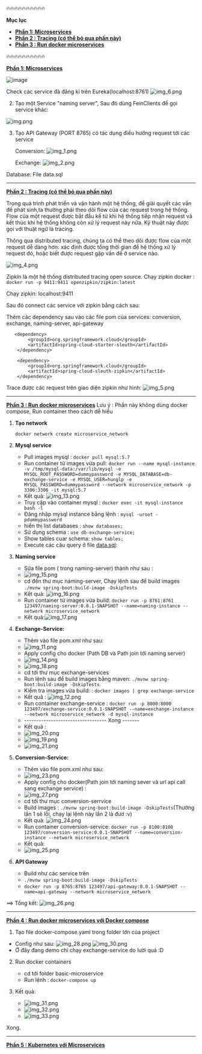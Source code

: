 🔥🔥🔥🔥🔥🔥🔥🔥🔥🔥

**Mục lục**
   - [ **Phần 1: Microservices**]()
   - [ **Phần 2 : Tracing  (có thể bỏ qua phần này)**]()
   - [ **Phần 3 : Run docker microservices**]()


🔥🔥🔥🔥🔥🔥🔥🔥🔥🔥




[ **Phần 1: Microservices**]()

![image](https://user-images.githubusercontent.com/101548961/195976908-359f5e36-b534-4a6d-8e91-8c8373a88a5e.png)

Check các service đã đăng kí trên Eureka(localhost:8761)
![img_6.png](img_6.png)

2. Tạo một Service "naming server", Sau đó dùng FeinClients để gọi service khác:

![img.png](img.png)

3. Tạo API Gateway (PORT 8765) có tác dụng điều hướng request tới các service

    Conversion:
![img_1.png](img_1.png)

    Exchange:
![img_2.png](img_2.png)

Database: File data.sql

----------------------------------------------------------------------------------------------------------

[ **Phần 2 : Tracing  (có thể bỏ qua phần này)**]()

Trong quá trình phát triển và vận hành một hệ thống, để giải quyết các vấn đề phát sinh,ta thường phải theo dõi 
flow của các request trong hệ thống. Flow của một request được bắt đầu kể từ khi hệ thống tiếp nhận request và kết thúc
khi hệ thống không còn xử lý request này nữa. Kỹ thuật này được gọi với thuật ngữ là tracing.

Thông qua distributed tracing, chúng ta có thể theo dõi được flow của một request dễ dàng hơn: xác định được tổng thời 
gian để hệ thống xử lý request đó, hoặc biết được request gặp vấn đề ở service nào.

![img_4.png](img_4.png)

Zipkin là một hệ thống distributed tracing open source. Chạy zipkin docker : `docker run -p 9411:9411 openzipkin/zipkin:latest`


Chạy zipkin: localhost:9411

Sau đó connect các service với zipkin bằng cách sau:

Thêm các dependency sau vào các file pom của services: conversion, exchange, naming-server, api-gateway
      
       <dependency>
            <groupId>org.springframework.cloud</groupId>
            <artifactId>spring-cloud-starter-sleuth</artifactId>
        </dependency>

        <dependency>
            <groupId>org.springframework.cloud</groupId>
            <artifactId>spring-cloud-sleuth-zipkin</artifactId>
        </dependency>

Trace được các request trên giao diện zipkin như hình:
![img_5.png](img_5.png)



------------------------------------------------------------------------------------------------------------------------
[**Phần 3 : Run docker microservices**]()
Lưu ý : Phần này không dùng docker compose, Run container theo cách dễ hiểu


1. **Tạo network**

   `docker network create microservice_network`


2. **Mysql service**

    - Pull images mysql : `docker pull mysql:5.7`
    - Run container từ images vừa pull: 
   `docker run --name mysql-instance -v /tmp/mysql-data:/var/lib/mysql -e MYSQL_ROOT_PASSWORD=dummypassword -e MYSQL_DATABASE=db-exchange-service -e MYSQL_USER=hunglp -e MYSQL_PASSWORD=dummypassword --network microservice_network -p 3306:3306 -it mysql:5.7`
    - Kết quả: ![img_13.png](img_13.png)
    - Truy cập vào container mysql : `docker exec -it mysql-instance bash -l`
    - Đăng nhập mysql instance bằng lệnh :  `mysql -uroot -pdummypassword`
    - hiển thị list databases : `show databases;`
    - Sử dụng schema : `use db-exchange-service;`
    - Show tables cuar schema: `show tables;`
    - Execute các câu query ở file [data.sql](data.sql):  

3. **Naming service**
   - Sửa file pom ( trong naming-server) thành như sau :
   - ![img_15.png](img_15.png)
   - cd đến thư mục naming-server, Chạy lệnh sau để build images `./mvnw spring-boot:build-image -DskipTests`
   - Kết quả: ![img_16.png](img_16.png)
   - Run container từ images vừa build: `docker run -p 8761:8761 123497/naming-server:0.0.1-SNAPSHOT --name=naming-instance --network microservice_network `
   - Kết quả:![img_17.png](img_17.png)



4. **Exchange-Service:**
    - Thêm vào file pom.xml như sau:
    - ![img_11.png](img_11.png)
    - Apply config cho docker (Path DB và Path join tới naming server)
    - ![img_14.png](img_14.png)
    - ![img_18.png](img_18.png)
    - cd tới thư mục exchange-services
    - Run lệnh sau để build images bằng maven: `./mvnw spring-boot:build-image -DskipTests`
    - Kiểm tra images vừa build: : `docker images | grep exchange-service`
    - Kết quả : 
    ![img_12.png](img_12.png)
    - Run container exchange-service : `docker run -p 8000:8000 123497/exchange-service:0.0.1-SNAPSHOT --name=exchange-instance --network microservice_network -d mysql-instance`
    - ---------------------------------- Xong -------
    - Kết quả :
    - ![img_20.png](img_20.png)
    - ![img_19.png](img_19.png) 
    - ![img_21.png](img_21.png)


5. **Conversion-Service:**
   - Thêm vào file pom.xml như sau:
   - ![img_23.png](img_23.png)
   - Apply config cho docker(Path join tới naming sever và url api call sang exchange service) :
   - ![img_27.png](img_27.png)
   - cd tới thư mục conversion-serrvice
   - Build images : `./mvnw spring-boot:build-image -DskipTests`(Thường lần 1 sẽ lỗi, chạy lại lệnh này lần 2 là đươ :v)
   - Kết quả: ![img_24.png](img_24.png)
   - Run container conversion-service: `docker run -p 8100:8100 123497/conversion-service:0.0.1-SNAPSHOT --name=conversion-instance --network microservice_network`
   - Kết quả:
   - ![img_25.png](img_25.png)
   

6. **API Gateway**
   - Build như các service trên
   - `./mvnw spring-boot:build-image -DskipTests`
   - `docker run -p 8765:8765 123497/api-gateway:0.0.1-SNAPSHOT --name=api-gateway --network microservice_network`

==> Tổng kết:
![img_26.png](img_26.png)

------------------------------------------------------------------------------------------------------------------------
[**Phần 4 : Run docker microservices với Docker compose**]()
1.  Tạo file docker-compose.yaml trong folder lớn của project
   - Config như sau: 
      ![img_28.png](img_28.png)
      ![img_30.png](img_30.png)
   - Ở đây đang demo chỉ chạy exchange-service do lười quá :D


2. Run docker containers
   - cd tới folder basic-microservice
   - Run lệnh : `docker-compose up`
   

3. Kết quả:
   - ![img_31.png](img_31.png)
   - ![img_32.png](img_32.png)
   - ![img_33.png](img_33.png)

Xong.

------------------------------------------------------------------------------------------------------------------------
[**Phần 5 : Kubernetes với Microservices**]()